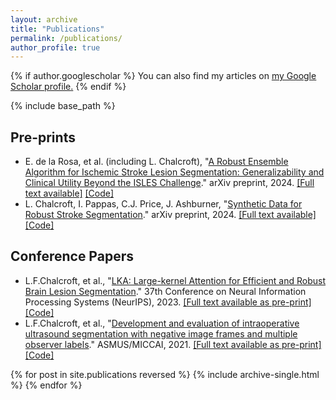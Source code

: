 ```yaml
---
layout: archive
title: "Publications"
permalink: /publications/
author_profile: true
---
```


{% if author.googlescholar %}
  You can also find my articles on <u><a href="{{author.googlescholar}}">my Google Scholar profile</a>.</u>
{% endif %}

{% include base_path %}

<h2>Pre-prints</h2>

<ul>
  <li>
    E. de la Rosa, et al. (including L. Chalcroft), "<a href="/publication/2024-robust-ensemble-ischemic-stroke-segmentation">A Robust Ensemble Algorithm for Ischemic Stroke Lesion Segmentation: Generalizability and Clinical Utility Beyond the ISLES Challenge</a>." arXiv preprint, 2024. <a href="https://arxiv.org/abs/2403.19425">[Full text available]</a> <a href="https://github.com/Tabrisrei/ISLES22_Ensemble">[Code]</a>
  </li>
  <li>
    L. Chalcroft, I. Pappas, C.J. Price, J. Ashburner, "<a href="/publication/2024-synthetic-data-stroke-segmentation">Synthetic Data for Robust Stroke Segmentation</a>." arXiv preprint, 2024. <a href="http://arxiv.org/abs/2404.01946v1">[Full text available]</a> <a href="https://github.com/liamchalcroft/SynthStroke">[Code]</a>
  </li>
</ul>

<h2>Conference Papers</h2>

<ul>
  <li>
    L.F.Chalcroft, et al., "<a href="/publication/2023-lka-brain-lesion-segmentation">LKA: Large-kernel Attention for Efficient and Robust Brain Lesion Segmentation</a>." 37th Conference on Neural Information Processing Systems (NeurIPS), 2023. <a href="https://arxiv.org/pdf/2308.07251">[Full text available as pre-print]</a> <a href="https://github.com/liamchalcroft/MDUNet">[Code]</a>
  </li>
  <li>
    L.F.Chalcroft, et al., "<a href="/publication/2021-intraoperative-ultrasound-segmentation">Development and evaluation of intraoperative ultrasound segmentation with negative image frames and multiple observer labels</a>." ASMUS/MICCAI, 2021. <a href="https://arxiv.org/pdf/2108.04114">[Full text available as pre-print]</a> <a href="https://github.com/liamchalcroft/RectAngle">[Code]</a>
  </li>
</ul>

{% for post in site.publications reversed %}
  {% include archive-single.html %}
{% endfor %}
